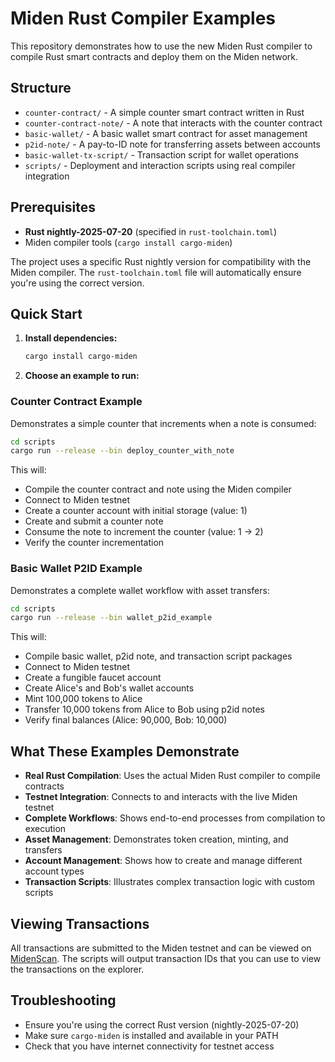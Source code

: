 # Miden Rust Compiler Examples

This repository demonstrates how to use the new Miden Rust compiler to compile Rust smart contracts and deploy them on the Miden network.

## Structure

- `counter-contract/` - A simple counter smart contract written in Rust
- `counter-contract-note/` - A note that interacts with the counter contract  
- `basic-wallet/` - A basic wallet smart contract for asset management
- `p2id-note/` - A pay-to-ID note for transferring assets between accounts
- `basic-wallet-tx-script/` - Transaction script for wallet operations
- `scripts/` - Deployment and interaction scripts using real compiler integration

## Prerequisites

- **Rust nightly-2025-07-20** (specified in `rust-toolchain.toml`)
- Miden compiler tools (`cargo install cargo-miden`)

The project uses a specific Rust nightly version for compatibility with the Miden compiler. The `rust-toolchain.toml` file will automatically ensure you're using the correct version.

## Quick Start

1. **Install dependencies:**
   ```bash
   cargo install cargo-miden
   ```

2. **Choose an example to run:**

### Counter Contract Example
Demonstrates a simple counter that increments when a note is consumed:

```bash
cd scripts
cargo run --release --bin deploy_counter_with_note
```

This will:
- Compile the counter contract and note using the Miden compiler
- Connect to Miden testnet
- Create a counter account with initial storage (value: 1)
- Create and submit a counter note
- Consume the note to increment the counter (value: 1 → 2)
- Verify the counter incrementation

### Basic Wallet P2ID Example
Demonstrates a complete wallet workflow with asset transfers:

```bash
cd scripts
cargo run --release --bin wallet_p2id_example
```

This will:
- Compile basic wallet, p2id note, and transaction script packages
- Connect to Miden testnet
- Create a fungible faucet account
- Create Alice's and Bob's wallet accounts
- Mint 100,000 tokens to Alice
- Transfer 10,000 tokens from Alice to Bob using p2id notes
- Verify final balances (Alice: 90,000, Bob: 10,000)

## What These Examples Demonstrate

- **Real Rust Compilation**: Uses the actual Miden Rust compiler to compile contracts
- **Testnet Integration**: Connects to and interacts with the live Miden testnet
- **Complete Workflows**: Shows end-to-end processes from compilation to execution
- **Asset Management**: Demonstrates token creation, minting, and transfers
- **Account Management**: Shows how to create and manage different account types
- **Transaction Scripts**: Illustrates complex transaction logic with custom scripts

## Viewing Transactions

All transactions are submitted to the Miden testnet and can be viewed on [MidenScan](https://testnet.midenscan.com/). The scripts will output transaction IDs that you can use to view the transactions on the explorer.

## Troubleshooting

- Ensure you're using the correct Rust version (nightly-2025-07-20)
- Make sure `cargo-miden` is installed and available in your PATH
- Check that you have internet connectivity for testnet access